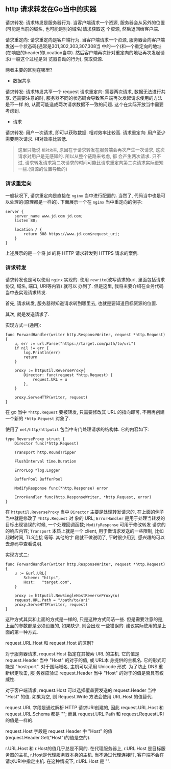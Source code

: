 ## http 请求转发在Go当中的实践

请求转发: 请求转发是服务器行为. 当客户端请求一个资源, 服务器会从另外的位置(可能是当前的域名, 也可能是别的域名)请求获取这
个资源, 然后返回给客户端.

请求重定向: 请求重定向是客户端行为. 当客户端请求一个资源, 服务器会向客户端发送一个状态码(通常是301,302,303,307,308当
中的一个)和一个重定向的地址(在响应的header的Location当中). 然后客户端再次针对重定向的地址再次发起请求(一般这个过程是浏
览器自动的行为), 获取资源.

两者主要的区别在哪里?

- 数据共享

请求转发: 请求转发共享一个 request
请求重定向: 需要两次请求, 数据无法进行共享. 还需要注意的时, 服务器不同的状态码会导致客户端再次发起请求使用的方法是不一样
的, 从而可能造成两次请求数据不一致的问题. 这个在实际开放当中需要考虑到.

- 请求

请求转发: 用户一次请求, 即可以获取数据. 相对效率比较高.
请求重定向: 用户至少需要两次请求. 相对效率比较低.

> 这里只能说 `相对效率`, 原因在于请求转发在服务端会再次产生一次请求, 这次请求对用户是无感知的. 所以从整个链路来考虑, 都
会产生两次请求. 只不过, 请求转发请求第二次请求的时间可能比请求重定向第二次请求实际更短一些.(资源的位置导致的)

### 请求重定向

一般状况下, 请求重定向是直接在 `nginx` 当中进行配置的. 当然了, 代码当中也是可以处理的(原理都是一样的). 下面展示一个在
`nginx` 当中重定向的例子:

```
server {
    server_name www.jd.com jd.com;
    listen 80;

    location / {
        return 308 https://www.jd.com$request_uri;
    }
}
```

上述展示的是一个将 jd 的将 HTTP 请求转发到 HTTPS 请求的案例.


### 请求转发

请求转发也是可以使用 `nginx` 实现的. 使用 `rewrite`(改写请求的url, 里面包括请求协议, 域名, 端口, URI等内容) 就可以
办到了. 但是这里, 我将主要介绍在业务代码当中去实现请求转发.

首先, 请求转发, 服务器得知道请求转到哪里去, 也就是要知道目标资源的位置. 

其次, 就是发送请求了.

实现方式一(通用):

```cgo
func ForwardHandler(writer http.ResponseWriter, request *http.Request) {
    u, err := url.Parse("https://target.com/path/to/uri")
    if nil != err {
        log.Println(err)
        return
    }
    
    proxy := httputil.ReverseProxy{
        Director: func(request *http.Request) {
            request.URL = u
        },
    }

    proxy.ServeHTTP(writer, request)
}
```

在 go 当中 `*http.Request` 要被转发, 只需要修改其 URL 的指向即可, 不用再创建一个新的 `*http.Request` 对象了.

使用了 `net/http/httputil` 包当中专门处理请求的结构体. 它的内容如下:

```cgo
type ReverseProxy struct {
    Director func(*http.Request)

    Transport http.RoundTripper

    FlushInterval time.Duration

    ErrorLog *log.Logger

    BufferPool BufferPool

    ModifyResponse func(*http.Response) error

    ErrorHandler func(http.ResponseWriter, *http.Request, error)
}
```

在 `httputil.ReverseProxy` 当中 `Director` 主要是处理转发请求的, 在上面的例子当中就是修改了 `*http.Request` 对
象的 URL;  `ErrorHandler` 是用于处理当转发的目标出现错误的时候, 一个处理回调函数; `ModifyResponse` 可用于修改转发
请求的的响应内容; `Transport` 本质上就是一个 client, 用于做请求发送的一些限制, 比如超时时间, TLS连接 等等. 其他的字
段就不做说明了, 平时很少用到, 感兴趣的可以去源码中查看说明.

实现方式二:

```cgo
func ForwardHandler(writer http.ResponseWriter, request *http.Request) {
    u := &url.URL{
        Scheme: "https",
        Host:   "target.com",
    }
    
    proxy := httputil.NewSingleHostReverseProxy(u)
    request.URL.Path = "/path/to/uri"
    proxy.ServeHTTP(writer, request)
}
```

这种方式其实和上面的方式是一样的, 只是这种方式简洁一些. 但是需要注意的是, 上面的参数都是必须设置的, 如果缺少, 则会出现
一些错误的. 建议实际使用的是上面的第一种方式.


request.URL.Host 和 request.Host 的区别?

对于服务器请求, request.Host 指定在其搜索 URL 的主机. 它的值是 request.Header 当中 "Host" 的对于的值, 或 URL本
身提供的主机名. 它的形式可能是 "host:port". 对于国际域名, 主机可以采用 Unicode 形式. 为了防止 DNS 重新绑定攻击, 服
务器应验证 request.Header 当中 "Host" 的对于的值是否具有权威性. 

对于客户端请求, request.Host 可以选择覆盖要发送的 request.Header 当中 "Host" 的值. 如果为空, 则 Request.Write
方法会使用 URL.Host 的值替代.


request.URL 字段是通过解析 HTTP 请求URI创建的, 因此 request.URL.Host 和 request.URL.Schema 都是 ""; 而且 
request.URL.Path 和 request.RequestURI 的值是一样的.

request.Host 字段是 request.Header 中 "Host" 的值(request.Header.Get("Host")的值是空的).

r.URL.Host 和 r.Host的值几乎总是不同的. 在代理服务器上, r.URL.Host 是目标服务器的主机, r.Host是代理服务器本身的主机.
当不通过代理连接时, 客户端不会在请求URI中指定主机. 在这种情况下, r.URL.Host 是 "".
